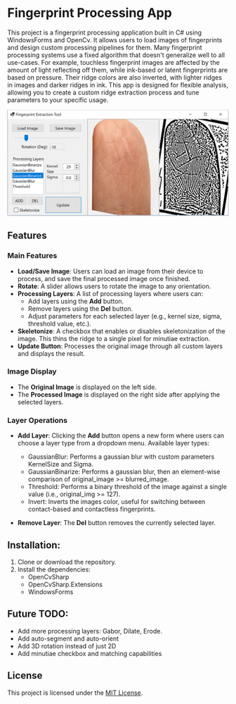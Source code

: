 # Fingerprint Processing App

This project is a fingerprint processing application built in C# using WindowsForms and OpenCv. It allows users to load images of fingerprints and design custom processing pipelines for them. Many fingerprint processing systems use a fixed algorithm that doesn't generalize well to all use-cases. For example, touchless fingerprint images are affected by the amount of light reflecting off them, while ink-based or latent fingerprints are based on pressure. Their ridge colors are also inverted, with lighter ridges in images and darker ridges in ink. This app is designed for flexible analysis, allowing you to create a custom ridge extraction process and tune parameters to your specific usage. 

![Fingerprint GUI](./Images/fingerprint-gui.png)

## Features

### Main Features
- **Load/Save Image**: Users can load an image from their device to process, and save the final processed image once finished.
- **Rotate**: A slider allows users to rotate the image to any orientation.
- **Processing Layers**: A list of processing layers where users can:
  - Add layers using the **Add** button.
  - Remove layers using the **Del** button.
  - Adjust parameters for each selected layer (e.g., kernel size, sigma, threshold value, etc.).
- **Skeletonize**: A checkbox that enables or disables skeletonization of the image. This thins the ridge to a single pixel for minutiae extraction.
- **Update Button**: Processes the original image through all custom layers and displays the result.

### Image Display
- The **Original Image** is displayed on the left side.
- The **Processed Image** is displayed on the right side after applying the selected layers.

### Layer Operations
- **Add Layer**: Clicking the **Add** button opens a new form where users can choose a layer type from a dropdown menu. Available layer types:
  - GaussianBlur: Performs a gaussian blur with custom parameters KernelSize and Sigma.
  - GaussianBinarize: Performs a gaussian blur, then an element-wise comparison of original_image >= blurred_image.
  - Threshold: Performs a binary threshold of the image against a single value (i.e., original_img >= 127).
  - Invert: Inverts the images color, useful for switching between contact-based and contactless fingerprints. 
  
- **Remove Layer**: The **Del** button removes the currently selected layer.

## Installation:

1. Clone or download the repository.
2. Install the dependencies:
   - OpenCvSharp
   - OpenCvSharp.Extensions
   - WindowsForms

## Future TODO:
- Add more processing layers: Gabor, Dilate, Erode.
- Add auto-segment and auto-orient
- Add 3D rotation instead of just 2D
- Add minutiae checkbox and matching capabilities

## License
This project is licensed under the [MIT License](LICENSE.txt).
